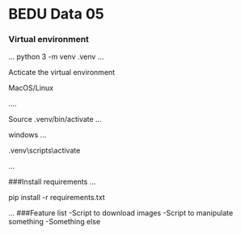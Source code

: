 # BEDU Data  05
### Virtual environment
...
python 3 -m venv .venv
...

Acticate the virtual environment

MacOS/Linux

....

Source .venv/bin/activate
...

windows
...

.venv\scripts\activate

...

###Install requirements
...

pip install -r requirements.txt

...
###Feature list
-Script to download images
-Script to manipulate something
-Something else
